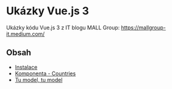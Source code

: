 # Ukázky Vue.js 3

Ukázky kódu Vue.js 3 z IT blogu MALL Group: <https://mallgroup-it.medium.com/>

## Obsah

-   [Instalace](/installation/README.md)
-   [Komponenta - Countries](/component-countries/README.md)
-   [Tu model, tu model](/tu-model-tu-model/README.md)
